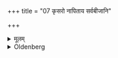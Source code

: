 +++
title = "07 कृसरो नापिताय सर्वबीजानि"

+++

<details><summary>मूलम्</summary>

कृसरो नापिताय सर्वबीजानि चेति ७
</details>

<details><summary>Oldenberg</summary>

7. The boiled rice with sesamum seeds (Sutra 5) and all seeds (mentioned in Sūtra 6) are given to the barber.
</details>
